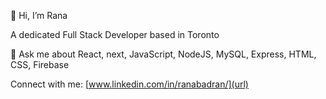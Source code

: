 👋 Hi, I’m Rana

A dedicated Full Stack Developer based in Toronto


💬 Ask me about React, next, JavaScript, NodeJS, MySQL, Express, HTML, CSS, Firebase

Connect with me:
[www.linkedin.com/in/ranabadran/](url)





